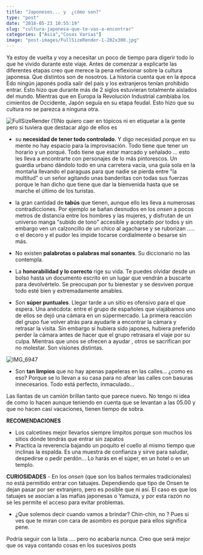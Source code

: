 ```yaml
---
title: "Japoneses... y  ¿cómo son?"
type: "post"
date: "2016-05-23 10:55:19"
slug: "cultura-japonesa-que-te-vas-a-encontrar"
categories: ["Asia","Cosas Varias"]
image: "post-images/FullSizeRender-1-202x300.jpg"
---
```


Ya estoy de vuelta y voy a necesitar un poco de tiempo para digerir todo lo que he vivido durante este viaje. Antes de comenzar a explicarte las diferentes etapas creo que merece la pena reflexionar sobre la cultura japonesa. Que distintos son de nosotros. La historia cuenta que en la época Edo ningún japonés podía salir del país y los extranjeros tenían prohibido entrar. Esto hizo que durante más de 2 siglos estuvieran totalmente aislados del mundo. Mientras que en Europa la Revolución Industrial cambiaba los cimientos de Occidente, Japón seguía en su etapa feudal. Esto hizo que su cultura no se parezca a ninguna otra.



![FullSizeRender (1)](post-images/FullSizeRender-1-202x300.jpg)No quiero caer en tópicos ni en etiquetar a la gente pero si tuviera que destacar algo de ellos es



- su **necesidad de tener todo controlado**. Y digo necesidad porque en su mente no hay espacio para la improvisación. Todo tiene que tener un horario y un porqué. Todo tiene que estar marcado y señalado ... esto les lleva a encontrarte con personajes de lo más pintorescos. Un guardia urbano dándolo todo en una carretera vacía, una guía sola en la montaña llevando el paraguas para que nadie se pierda entre "la multitud" o un señor agitando unas banderitas con todas sus fuerzas porque le han dicho que tiene que dar la bienvenida hasta que se marche el último de los turistas.



- la gran cantidad de **tabús** que tienen, aunque ello les lleva a numerosas contradicciones. Por ejemplo se bañan desnudos en los *onsen* a pocos metros de distancia entre los hombres y las mujeres, y disfrutan de un universo manga "subido de tono" accesible y aceptado por todos y sin embargo ven un calzoncillo de un chico al agacharse y se ruborizan ..... o el decoro y el pudor les impide tocarse cordialmente o besarse sin más.



- No existen **palabrotas o palabras mal sonantes**. Su diccionario no las contempla.



- La **honorabilidad y lo correcto** rige su vida. Te puedes olvidar desde un bolso hasta un documento escrito en un lugar que vendrán a buscarte para devolvértelo. Se preocupan por tu bienestar y se desviven porque todo esté bien y extremadamente amables.



- Son **súper puntuales**. Llegar tarde a un sitio es ofensivo para el que espera. Una anécdota: entre el grupo de españoles que viajábamos uno de ellos se dejó una cámara en un súpermercado. La primera reacción del grupo fue volver atrás para ayudarle a encontrar la cámara y retrasar la visita. Sin embargo si hubiera sido japones, hubiera preferido perder la cámara antes de hacer que el grupo retrasara el viaje por su culpa. Mientras que unos se ofrecen a ayudar , otros se sacrifican por no molestar. Son visiones distintas.

![IMG_6947](post-images/IMG_6947-e1463999628555-225x300.jpg)



- Son **tan limpios** que no hay apenas papeleras en las calles... ¿como es eso? Porque se lo llevan a su casa para no afear las calles con basuras innecesarios. Todo está perfecto, inmaculado...

Las llantas de un camión brillan tanto que parece nuevo. No tengo ni idea de como lo hacen aunque teniendo en cuenta que se levantan a las 05.00 y que no hacen casi vacaciones, tienen tiempo de sobra.



**RECOMENDACIONES**

- Los calcetines mejor llevarlos siempre limpitos porque son muchos los sitios dónde tendrás que entrar sin zapatos
- Practica la reverencia bajando un poquito el cuello al mismo tiempo que inclinas la espalda. Es una muestra de confianza y sirve para saludar, despedirse o pedir perdón... Lo harás en el súper, en un hotel o en un templo.

**CURIOSIDADES** - En los *onsen* (que son los baños termales tradicionales) no está permitido entrar con tatuajes. Dependiendo que tipo de Onsen te dejan pasar por ser extranjero, pero es posible que ni así. El caso es que los tatuajes se asocian a las mafias japonesas o Yamuza, y por esta razón no se les permite el acceso para evitar problemas.
- ¿Que solemos decir cuando vamos a brindar? Chin-chin, no ? Pues si ves que te miran con cara de asombro es porque para ellos significa pene.



Podría seguir con la lista .... pero no acabaría nunca. Creo que será mejor que os vaya contando cosas en los sucesivos posts